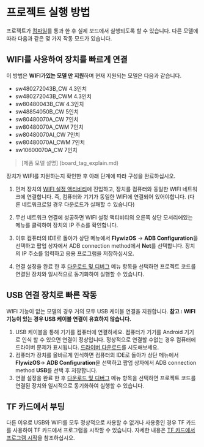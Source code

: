 # 프로젝트 실행 방법
 프로젝트가 [컴파일](how_to_compile_flywizOS.md)를 통과 한 후 실제 보드에서 실행되도록 할 수 있습니다. 다른 모델에 따라 다음과 같은 몇 가지 작동 모드가 있습니다.

## WIFI를 사용하여 장치를 빠르게 연결
  이 방법은 **WIFI가있는 모델 만 지원**하며 현재 지원되는 모델은 다음과 같습니다.

 * sw480272043B_CW  4.3인치
 * sw480272043B_CWM 4.3인치
 * sw80480043B_CW  4.3인치
 * sw48854050B_CW   5인치
 * sw80480070A_CW   7인치
 * sw80480070A_CWM  7인치
 * sw80480070AI_CW     7인치
 * sw80480070AI_CWM    7인치
 * sw10600070A_CW   7인치

 > [제품 모델 설명] (board_tag_explain.md)

장치가 WIFI를 지원하는지 확인한 후 아래 단계에 따라 구성을 완료하십시오.
1. 먼저 장치의 [WIFI 설정 액티비티](wifi.md)에 진입하고, 장치를 컴퓨터와 동일한 WIFI 네트워크에 연결합니다. 즉, 컴퓨터와 기기가 동일한 WIFI에 연결되어 있어야합니다. (다른 네트워크로일 경우 다운로드가 실패할 수 있습니다)

2. 무선 네트워크 연결에 성공하면 WIFI 설정 액티비티의 오른쪽 상단 모서리에있는 메뉴를 클릭하여 장치의 IP 주소를 확인합니다. 

3. 이후 컴퓨터의 IDE로 돌아가 상단 메뉴에서 **FlywizOS** -> **ADB Configuration**을 선택하고 팝업 상자에서 ADB connection method에서 **Net**를 선택합니다. 장치의 IP 주소를 입력하고 응용 프로그램을 저장하십시오.

4. 연결 설정을 완료 한 후 [다운로드 및 디버그](adb_debug.md) 메뉴 항목을 선택하면 프로젝트 코드를 연결된 장치와 일시적으로 동기화하여 실행할 수 있습니다.

   

## USB 연결 장치로 빠른 작동
WIFI 기능이 없는 모델의 경우 거의 모두 USB 케이블 연결을 지원합니다. **참고 : WIFI 기능이 있는 경우 USB 케이블 연결이 유효하지 않습니다.**

1. USB 케이블을 통해 기기를 컴퓨터에 연결하세요. 컴퓨터가 기기를 Android 기기로 인식 할 수 있으면 연결이 정상입니다. 정상적으로 연결할 수없는 경우 컴퓨터에 드라이버 문제가 표시됩니다. [드라이버 다운로드](install_adb_driver.md)를 시도해보세요.
2. 컴퓨터가 장치를 올바르게 인식하면 컴퓨터의 IDE로 돌아가 상단 메뉴에서 **FlywizOS**-> **ADB Configuration**을 선택하고 팝업 상자에서 ADB connection method **USB**를 선택 후  저장합니다.
3. 연결 설정을 완료 한 후 [다운로드 및 디버그](adb_debug.md) 메뉴 항목을 선택하면 프로젝트 코드를 연결된 장치와 일시적으로 동기화하여 실행할 수 있습니다.


## TF 카드에서 부팅
다른 이유로 USB와 WIFI를 모두 정상적으로 사용할 수 없거나 사용중인 경우 TF 카드를 사용하여 TF 카드에서 프로그램을 시작할 수 있습니다.
자세한 내용은 [TF 카드에서 프로그램 시작](start_from_sdcard.md)을 참조하십시오.